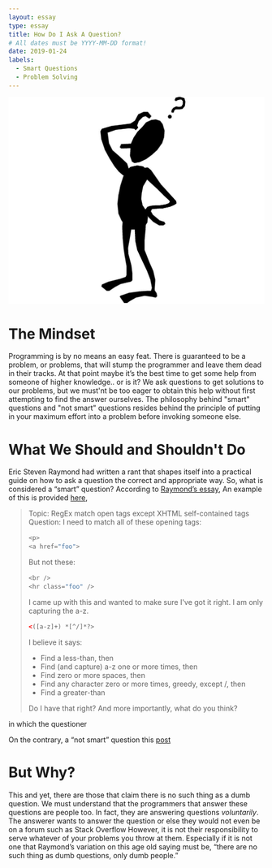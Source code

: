 ```yaml
---
layout: essay
type: essay
title: How Do I Ask A Question?
# All dates must be YYYY-MM-DD format!
date: 2019-01-24
labels:
  - Smart Questions
  - Problem Solving
---
```


 <img class="ui small right floated spaced image" src="../images/confused-man.jpg">
 
# The Mindset
Programming is by no means an easy feat. There is guaranteed to be a problem, or problems, that will stump the programmer and leave them dead in their tracks. At that point maybe it’s the best time to get some help from someone of higher knowledge.. or is it? We ask questions to get solutions to our problems, but we must'nt be too eager to obtain this help without first attempting to find the answer ourselves. The philosophy behind "smart" questions and "not smart" questions resides behind the principle of putting in your maximum effort into a problem before invoking someone else.

# What We Should and Shouldn't Do
Eric Steven Raymond had written a rant that shapes itself into a practical guide on how to ask a question the correct and appropriate way. So, what is considered a “smart” question? According to [Raymond’s essay](http://www.catb.org/esr/faqs/smart-questions.html),  An example of this is provided [here](https://stackoverflow.com/questions/1732348/regex-match-open-tags-except-xhtml-self-contained-tags/1732454#1732454), 

<blockquote>
Topic: RegEx match open tags except XHTML self-contained tags
Question: 
  I need to match all of these opening tags:

```java
<p>
<a href="foo">
```
But not these:

```c
<br />
<hr class="foo" />
```
I came up with this and wanted to make sure I've got it right. I am only capturing the a-z.

```html
<([a-z]+) *[^/]*?>
```
I believe it says:

- Find a less-than, then
- Find (and capture) a-z one or more times, then
- Find zero or more spaces, then
- Find any character zero or more times, greedy, except /, then
- Find a greater-than

Do I have that right? And more importantly, what do you think?
</blockquote>

in which the questioner 

On the contrary, a “not smart” question this [post](https://stackoverflow.com/questions/388470/stacktrace-information-preserving-paths-of-original-source?answertab=votes#tab-top)


# But Why?
This and yet, there are those that claim there is no such thing as a dumb question. We must understand that the programmers that answer these questions are people too. In fact, they are answering questions <i>voluntarily</i>. The answerer wants to answer the question or else they would not even be on a forum such as Stack Overflow However, it is not their responsibility to serve whatever of your problems you throw at them. Especially if it is not one that Raymond’s variation on this age old saying must be, “there are no such thing as dumb questions, only dumb people.”

